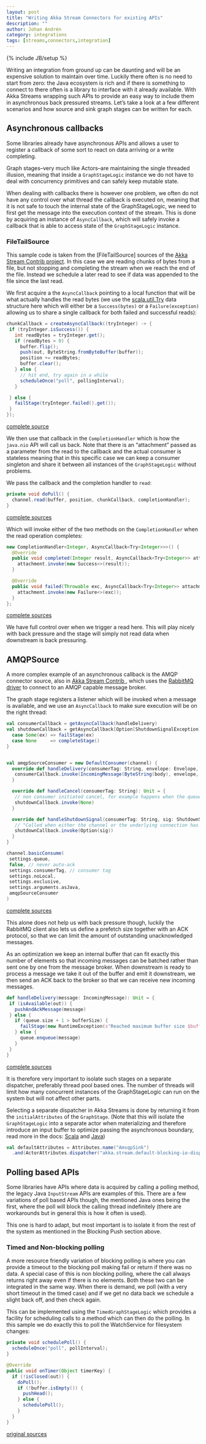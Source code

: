 ```yaml
---
layout: post
title: "Writing Akka Stream Connectors for existing APIs"
description: ""
author: Johan Andrén
category: integrations
tags: [streams,connectors,integration]
---
```

{% include JB/setup %}

Writing an integration from ground up can be daunting and will be an expensive solution to maintain over time. Luckily there often is no need to start from zero: the Java ecosystem is rich and if there is something to connect to there often is a library to interface with it already available. With Akka Streams wrapping such APIs to provide an easy way to include them in asynchronous back pressured streams. Let’s take a look at a few different scenarios and how source and sink graph stages can be written for each.

## Asynchronous callbacks
Some libraries already have asynchronous APIs and allows a user to register a callback of some sort to react on data arriving or a write completing.

Graph stages–very much like Actors–are maintaining the single threaded illusion, meaning that inside a `GraphStageLogic` instance we do not have to deal with concurrency primitives and can safely keep mutable state.

When dealing with callbacks there is however one problem, we often do not have any control over what thread the callback is executed on, meaning that it is not safe to touch the internal state of the GraphStageLogic, we need to first get the message into the execution context of the stream. This is done by acquiring an instance of `AsyncCallback`, which will safely invoke a callback that is able to access state of the `GraphStageLogic` instance.

### FileTailSource
This sample code is taken from the [FileTailSource] sources of the [Akka Stream Contrib project](https://github.com/akka/akka-stream-contrib). In this case we are reading chunks of bytes from a file, but not stopping and completing the stream when we reach the end of the file. Instead we schedule a later read to see if data was appended to the file since the last read.

We first acquire a the `AsyncCallback` pointing to a local function that will be what actually handles the read bytes (we use the [scala.util.Try](http://www.scala-lang.org/api/2.11.8/index.html#scala.util.Try) data structure here which will either be a `Success(bytes)` or a `Failure(exception)` allowing us to share a single callback for both failed and successful reads):

```Java
chunkCallback = createAsyncCallback((tryInteger) -> {
 if (tryInteger.isSuccess()) {
   int readBytes = tryInteger.get();
   if (readBytes > 0) {
     buffer.flip();
     push(out, ByteString.fromByteBuffer(buffer));
     position += readBytes;
     buffer.clear();
   } else {
     // hit end, try again in a while
     scheduleOnce("poll", pollingInterval);
   }

 } else {
   failStage(tryInteger.failed().get());
 }
});
```
[complete source](https://github.com/akka/akka-stream-contrib/blob/master/contrib/src/main/java/akka/stream/contrib/FileTailSource.java#L90)

We then use that callback in the `CompletionHandler` which is how the `java.nio` API will call us back. Note that there is an “attachment” passed as a parameter from the read to the callback and the actual consumer is stateless meaning that in this specific case we can keep a consumer singleton and share it between all instances of the `GraphStageLogic` without problems.

We pass the callback and the completion handler to `read`:
```Java
private void doPull() {
  channel.read(buffer, position, chunkCallback, completionHandler);
}
```
[complete sources](https://github.com/akka/akka-stream-contrib/blob/master/contrib/src/main/java/akka/stream/contrib/FileTailSource.java#L116)

Which will invoke either of the two methods on the `CompletionHandler` when the read operation completes:
```Java
new CompletionHandler<Integer, AsyncCallback<Try<Integer>>>() {
  @Override
  public void completed(Integer result, AsyncCallback<Try<Integer>> attachment) {
    attachment.invoke(new Success<>(result));
  }

  @Override
  public void failed(Throwable exc, AsyncCallback<Try<Integer>> attachment) {
    attachment.invoke(new Failure<>(exc));
  }
};
```
[complete sources](https://github.com/akka/akka-stream-contrib/blob/master/contrib/src/main/java/akka/stream/contrib/FileTailSource.java#L41)

We have full control over when we trigger a read here. This will play nicely with back pressure and the stage will simply not read data when downstream is back pressuring.

## AMQPSource
A more complex example of an asynchronous callback is the AMQP connector source, also in [Akka Stream Contrib ](https://github.com/akka/akka-stream-contrib), which uses the [RabbitMQ driver](https://www.rabbitmq.com/java-client.html) to connect to an AMQP capable message broker.

The graph stage registers a listener which will be invoked when a message is available, and we use an `AsyncCallback` to make sure execution will be on the right thread:

```Scala
val consumerCallback = getAsyncCallback(handleDelivery)
val shutdownCallback = getAsyncCallback[Option[ShutdownSignalException]] {
  case Some(ex) => failStage(ex)
  case None     => completeStage()
}


val amqpSourceConsumer = new DefaultConsumer(channel) {
  override def handleDelivery(consumerTag: String, envelope: Envelope, properties: BasicProperties, body: Array[Byte]): Unit = {
   consumerCallback.invoke(IncomingMessage(ByteString(body), envelope, properties))
  }

  override def handleCancel(consumerTag: String): Unit = {
   // non consumer initiated cancel, for example happens when the queue has been deleted.
   shutdownCallback.invoke(None)
  }

  override def handleShutdownSignal(consumerTag: String, sig: ShutdownSignalException): Unit = {
   // "Called when either the channel or the underlying connection has been shut down."
   shutdownCallback.invoke(Option(sig))
  }
}

channel.basicConsume(
 settings.queue,
 false, // never auto-ack
 settings.consumerTag, // consumer tag
 settings.noLocal,
 settings.exclusive,
 settings.arguments.asJava,
 amqpSourceConsumer
)
```
[complete sources](https://github.com/akka/akka-stream-contrib/blob/master/amqp/src/main/scala/akka/stream/contrib/amqp/AmqpSource.scala#L66)

This alone does not help us with back pressure though, luckily the RabbitMQ client also lets us define a prefetch size together with an ACK protocol, so that we can limit the amount of outstanding unacknowledged messages.

As an optimization we keep an internal buffer that can fit exactly this number of elements so that incoming messages can be batched rather than sent one by one from the message broker. When downstream is ready to process a message we take it out of the buffer and emit it downstream, we then send an ACK back to the broker so that we can receive new incoming messages.

```Scala
def handleDelivery(message: IncomingMessage): Unit = {
 if (isAvailable(out)) {
   pushAndAckMessage(message)
 } else {
   if (queue.size + 1 > bufferSize) {
     failStage(new RuntimeException(s"Reached maximum buffer size $bufferSize"))
   } else {
     queue.enqueue(message)
   }
 }
}
```
[complete sources](https://github.com/akka/akka-stream-contrib/blob/master/amqp/src/main/scala/akka/stream/contrib/amqp/AmqpSource.scala#L112)

It is therefore very important to isolate such stages on a separate dispatcher, preferably thread pool based ones. The number of threads will limit how many concurrent instances of the GraphStageLogic can run on the system but will not affect other parts.

Selecting a separate dispatcher in Akka Streams is done by returning it from the `initialAttributes` of the `GraphStage`. (Note that this will isolate the `GraphStageLogic` into a separate actor when materializing and therefore introduce an input buffer to optimize passing the asynchronous boundary, read more
in the docs: [Scala](http://doc.akka.io/docs/akka/2.4/scala/stream/stream-rate.html#Buffers_for_asynchronous_stages) and [Java](http://doc.akka.io/docs/akka/2.4/java/stream/stream-rate.html#Buffers_for_asynchronous_stages))

```Scala
val defaultAttributes = Attributes.name("AmsqpSink")
  .and(ActorAttributes.dispatcher("akka.stream.default-blocking-io-dispatcher"))
```

## Polling based APIs
Some libraries have APIs where data is acquired by calling a polling method, the legacy Java `InputStream` APIs are examples of this. There are a few variations of poll based APIs though, the mentioned Java ones being the first, where the poll will block the calling thread indefinitely (there are workarounds but in general this is how it often is used).

This one is hard to adapt, but most important is to isolate it from the rest of the system as mentioned in the Blocking Push section above.

### Timed and Non-blocking polling
A more resource friendly variation of blocking polling is where you can provide a timeout to the blocking poll making fail or return if there was no data. A special case of this is non blocking polling, where the call always returns right away even if there is no elements. Both these two can be integrated in the same way. When there is demand, we poll (with a very short timeout in the timed case) and if we get no data back we schedule a slight back off, and then check again.

This can be implemented using the `TimedGraphStageLogic` which provides a facility for scheduling calls to a method which can then do the polling. In this sample we do exactly this to poll the WatchService for filesystem changes:

```Java
private void schedulePoll() {
  scheduleOnce("poll", pollInterval);
}

@Override
public void onTimer(Object timerKey) {
  if (!isClosed(out)) {
    doPoll();
    if (!buffer.isEmpty()) {
      pushHead();
    } else {
      schedulePoll();
    }
  }
}
```
[original sources](https://github.com/akka/akka-stream-contrib/blob/master/contrib/src/main/java/akka/stream/contrib/DirectoryChanges.java#L105)
